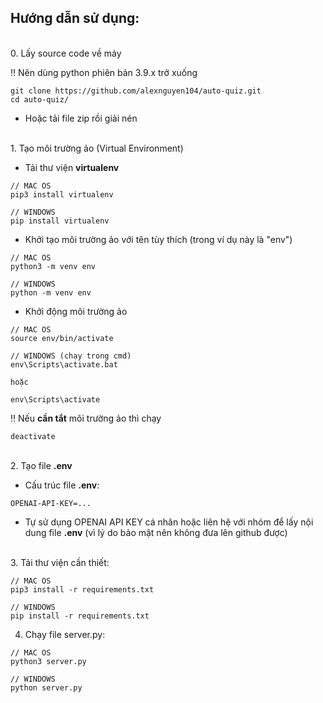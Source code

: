 Hướng dẫn sử dụng:
-----
<br/>
0. Lấy source code về máy

‼ Nên dùng python phiên bản 3.9.x trở xuống

```
git clone https://github.com/alexnguyen104/auto-quiz.git
cd auto-quiz/
```
- Hoặc tải file zip rồi giải nén
<br/>
1. Tạo môi trường ảo (Virtual Environment)

- Tải thư viện <b>virtualenv</b>

```
// MAC OS
pip3 install virtualenv

// WINDOWS
pip install virtualenv
```

- Khởi tạo môi trường ảo với tên tùy thích (trong ví dụ này là "env")
```
// MAC OS
python3 -m venv env

// WINDOWS
python -m venv env
```
- Khởi động môi trường ảo
```
// MAC OS
source env/bin/activate

// WINDOWS (chạy trong cmd)
env\Scripts\activate.bat

hoặc

env\Scripts\activate
```
‼ Nếu <b>cần tắt</b> môi trường ảo thì chạy
```
deactivate
```
<br/>
2. Tạo file <b>.env</b>

- Cấu trúc file <b>.env</b>:
```
OPENAI-API-KEY=...
```
- Tự sử dụng OPENAI API KEY cá nhân hoặc liên hệ với nhóm để lấy nội dung file <b>.env</b> (vì lý do bảo mật nên không đưa lên github được)

<br/>
3. Tải thư viện cần thiết:

```
// MAC OS
pip3 install -r requirements.txt

// WINDOWS
pip install -r requirements.txt
```

4. Chạy file server.py:
```
// MAC OS
python3 server.py

// WINDOWS
python server.py
```
